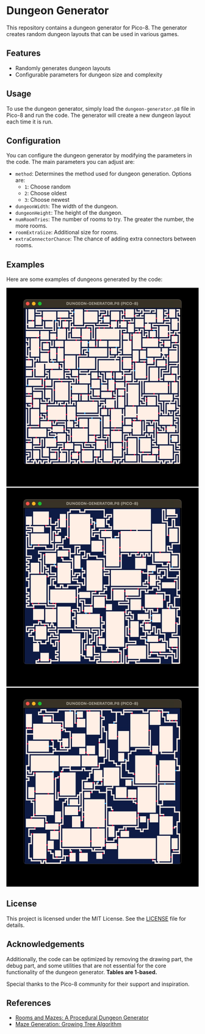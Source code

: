 # Dungeon Generator

This repository contains a dungeon generator for Pico-8. The generator creates random dungeon layouts that can be used in various games.

## Features

- Randomly generates dungeon layouts
- Configurable parameters for dungeon size and complexity

## Usage

To use the dungeon generator, simply load the `dungeon-generator.p8` file in Pico-8 and run the code. The generator will create a new dungeon layout each time it is run.

## Configuration

You can configure the dungeon generator by modifying the parameters in the code. The main parameters you can adjust are:

- `method`: Determines the method used for dungeon generation. Options are:
  - `1`: Choose random
  - `2`: Choose oldest
  - `3`: Choose newest
- `dungeonWidth`: The width of the dungeon.
- `dungeonHeight`: The height of the dungeon.
- `numRoomTries`: The number of rooms to try. The greater the number, the more rooms.
- `roomExtraSize`: Additional size for rooms.
- `extraConnectorChance`: The chance of adding extra connectors between rooms.

## Examples

Here are some examples of dungeons generated by the code:

![Dungeon Example 1](./assets/full.jpg)
![Dungeon Example 2](./assets/newest.jpg)
![Dungeon Example 2](./assets/random.jpg)

## License

This project is licensed under the MIT License. See the [LICENSE](LICENSE) file for details.

## Acknowledgements

Additionally, the code can be optimized by removing the drawing part, the debug part, and some utilities that are not essential for the core functionality of the dungeon generator. **Tables are 1-based.**

Special thanks to the Pico-8 community for their support and inspiration. 

## References

- [Rooms and Mazes: A Procedural Dungeon Generator](https://journal.stuffwithstuff.com/2014/12/21/rooms-and-mazes/)
- [Maze Generation: Growing Tree Algorithm](https://weblog.jamisbuck.org/2011/1/27/maze-generation-growing-tree-algorithm)
